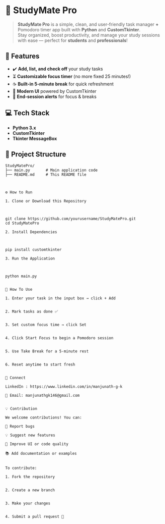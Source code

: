 # 📝 StudyMate Pro

> **StudyMate Pro** is a simple, clean, and user-friendly task manager **+** Pomodoro timer app built with **Python** and **CustomTkinter**.  
> Stay organized, boost productivity, and manage your study sessions with ease — perfect for **students** and **professionals**!

## 🚀 Features
- ✔️ **Add, list, and check off** your study tasks  
- ⏳ **Customizable focus timer** (no more fixed 25 minutes!)  
- ☕ **Built-in 5-minute break** for quick refreshment  
- 🎨 **Modern UI** powered by CustomTkinter  
- 🔔 **End-session alerts** for focus & breaks 

## 💻 Tech Stack
- **Python 3.x**  
- **CustomTkinter**  
- **Tkinter MessageBox**  


## 📂 Project Structure
```plaintext
StudyMatePro/
├── main.py       # Main application code
├── README.md     # This README file



⚙️ How to Run

1. Clone or Download this Repository



git clone https://github.com/yourusername/StudyMatePro.git
cd StudyMatePro

2. Install Dependencies



pip install customtkinter

3. Run the Application



python main.py


🎯 How To Use

1. Enter your task in the input box → click + Add


2. Mark tasks as done ✅


3. Set custom focus time → click Set


4. Click Start Focus to begin a Pomodoro session


5. Use Take Break for a 5-minute rest


6. Reset anytime to start fresh


🤝 Connect

LinkedIn : https://www.linkedin.com/in/manjunath-g-k

📧 Email: manjunathgk146@gmail.com


💡 Contribution

We welcome contributions! You can:

🐞 Report bugs

💡 Suggest new features

🎨 Improve UI or code quality

📚 Add documentation or examples


To contribute:

1. Fork the repository


2. Create a new branch


3. Make your changes


4. Submit a pull request 🎉

